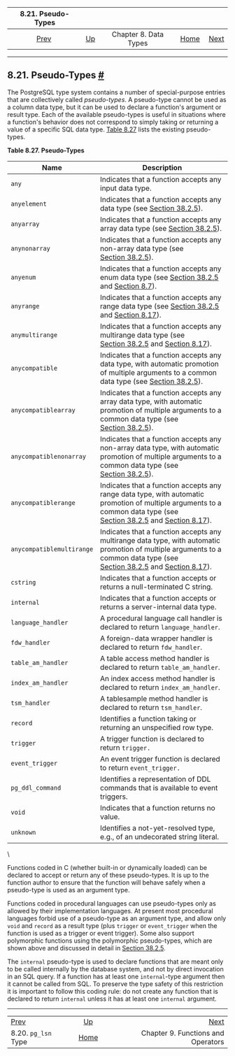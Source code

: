 <!--?xml version="1.0" encoding="UTF-8" standalone="no"?-->

|                 8.21. Pseudo-Types                |                                             |                       |                                                       |                                                              |
| :-----------------------------------------------: | :------------------------------------------ | :-------------------: | ----------------------------------------------------: | -----------------------------------------------------------: |
| [Prev](datatype-pg-lsn.html "8.20. pg_lsn Type")  | [Up](datatype.html "Chapter 8. Data Types") | Chapter 8. Data Types | [Home](index.html "PostgreSQL 17devel Documentation") |  [Next](functions.html "Chapter 9. Functions and Operators") |

***

## 8.21. Pseudo-Types [#](#DATATYPE-PSEUDO)

The PostgreSQL type system contains a number of special-purpose entries that are collectively called *pseudo-types*. A pseudo-type cannot be used as a column data type, but it can be used to declare a function's argument or result type. Each of the available pseudo-types is useful in situations where a function's behavior does not correspond to simply taking or returning a value of a specific SQL data type. [Table 8.27](datatype-pseudo.html#DATATYPE-PSEUDOTYPES-TABLE "Table 8.27. Pseudo-Types") lists the existing pseudo-types.

**Table 8.27. Pseudo-Types**

| Name                      | Description                                                                                                                                                                                                                                                                                    |
| ------------------------- | ---------------------------------------------------------------------------------------------------------------------------------------------------------------------------------------------------------------------------------------------------------------------------------------------- |
| `any`                     | Indicates that a function accepts any input data type.                                                                                                                                                                                                                                         |
| `anyelement`              | Indicates that a function accepts any data type (see [Section 38.2.5](extend-type-system.html#EXTEND-TYPES-POLYMORPHIC "38.2.5. Polymorphic Types")).                                                                                                                                          |
| `anyarray`                | Indicates that a function accepts any array data type (see [Section 38.2.5](extend-type-system.html#EXTEND-TYPES-POLYMORPHIC "38.2.5. Polymorphic Types")).                                                                                                                                    |
| `anynonarray`             | Indicates that a function accepts any non-array data type (see [Section 38.2.5](extend-type-system.html#EXTEND-TYPES-POLYMORPHIC "38.2.5. Polymorphic Types")).                                                                                                                                |
| `anyenum`                 | Indicates that a function accepts any enum data type (see [Section 38.2.5](extend-type-system.html#EXTEND-TYPES-POLYMORPHIC "38.2.5. Polymorphic Types") and [Section 8.7](datatype-enum.html "8.7. Enumerated Types")).                                                                       |
| `anyrange`                | Indicates that a function accepts any range data type (see [Section 38.2.5](extend-type-system.html#EXTEND-TYPES-POLYMORPHIC "38.2.5. Polymorphic Types") and [Section 8.17](rangetypes.html "8.17. Range Types")).                                                                            |
| `anymultirange`           | Indicates that a function accepts any multirange data type (see [Section 38.2.5](extend-type-system.html#EXTEND-TYPES-POLYMORPHIC "38.2.5. Polymorphic Types") and [Section 8.17](rangetypes.html "8.17. Range Types")).                                                                       |
| `anycompatible`           | Indicates that a function accepts any data type, with automatic promotion of multiple arguments to a common data type (see [Section 38.2.5](extend-type-system.html#EXTEND-TYPES-POLYMORPHIC "38.2.5. Polymorphic Types")).                                                                    |
| `anycompatiblearray`      | Indicates that a function accepts any array data type, with automatic promotion of multiple arguments to a common data type (see [Section 38.2.5](extend-type-system.html#EXTEND-TYPES-POLYMORPHIC "38.2.5. Polymorphic Types")).                                                              |
| `anycompatiblenonarray`   | Indicates that a function accepts any non-array data type, with automatic promotion of multiple arguments to a common data type (see [Section 38.2.5](extend-type-system.html#EXTEND-TYPES-POLYMORPHIC "38.2.5. Polymorphic Types")).                                                          |
| `anycompatiblerange`      | Indicates that a function accepts any range data type, with automatic promotion of multiple arguments to a common data type (see [Section 38.2.5](extend-type-system.html#EXTEND-TYPES-POLYMORPHIC "38.2.5. Polymorphic Types") and [Section 8.17](rangetypes.html "8.17. Range Types")).      |
| `anycompatiblemultirange` | Indicates that a function accepts any multirange data type, with automatic promotion of multiple arguments to a common data type (see [Section 38.2.5](extend-type-system.html#EXTEND-TYPES-POLYMORPHIC "38.2.5. Polymorphic Types") and [Section 8.17](rangetypes.html "8.17. Range Types")). |
| `cstring`                 | Indicates that a function accepts or returns a null-terminated C string.                                                                                                                                                                                                                       |
| `internal`                | Indicates that a function accepts or returns a server-internal data type.                                                                                                                                                                                                                      |
| `language_handler`        | A procedural language call handler is declared to return `language_handler`.                                                                                                                                                                                                                   |
| `fdw_handler`             | A foreign-data wrapper handler is declared to return `fdw_handler`.                                                                                                                                                                                                                            |
| `table_am_handler`        | A table access method handler is declared to return `table_am_handler`.                                                                                                                                                                                                                        |
| `index_am_handler`        | An index access method handler is declared to return `index_am_handler`.                                                                                                                                                                                                                       |
| `tsm_handler`             | A tablesample method handler is declared to return `tsm_handler`.                                                                                                                                                                                                                              |
| `record`                  | Identifies a function taking or returning an unspecified row type.                                                                                                                                                                                                                             |
| `trigger`                 | A trigger function is declared to return `trigger.`                                                                                                                                                                                                                                            |
| `event_trigger`           | An event trigger function is declared to return `event_trigger.`                                                                                                                                                                                                                               |
| `pg_ddl_command`          | Identifies a representation of DDL commands that is available to event triggers.                                                                                                                                                                                                               |
| `void`                    | Indicates that a function returns no value.                                                                                                                                                                                                                                                    |
| `unknown`                 | Identifies a not-yet-resolved type, e.g., of an undecorated string literal.                                                                                                                                                                                                                    |

\

Functions coded in C (whether built-in or dynamically loaded) can be declared to accept or return any of these pseudo-types. It is up to the function author to ensure that the function will behave safely when a pseudo-type is used as an argument type.

Functions coded in procedural languages can use pseudo-types only as allowed by their implementation languages. At present most procedural languages forbid use of a pseudo-type as an argument type, and allow only `void` and `record` as a result type (plus `trigger` or `event_trigger` when the function is used as a trigger or event trigger). Some also support polymorphic functions using the polymorphic pseudo-types, which are shown above and discussed in detail in [Section 38.2.5](extend-type-system.html#EXTEND-TYPES-POLYMORPHIC "38.2.5. Polymorphic Types").

The `internal` pseudo-type is used to declare functions that are meant only to be called internally by the database system, and not by direct invocation in an SQL query. If a function has at least one `internal`-type argument then it cannot be called from SQL. To preserve the type safety of this restriction it is important to follow this coding rule: do not create any function that is declared to return `internal` unless it has at least one `internal` argument.

***

|                                                   |                                                       |                                                              |
| :------------------------------------------------ | :---------------------------------------------------: | -----------------------------------------------------------: |
| [Prev](datatype-pg-lsn.html "8.20. pg_lsn Type")  |      [Up](datatype.html "Chapter 8. Data Types")      |  [Next](functions.html "Chapter 9. Functions and Operators") |
| 8.20. `pg_lsn` Type                               | [Home](index.html "PostgreSQL 17devel Documentation") |                           Chapter 9. Functions and Operators |
